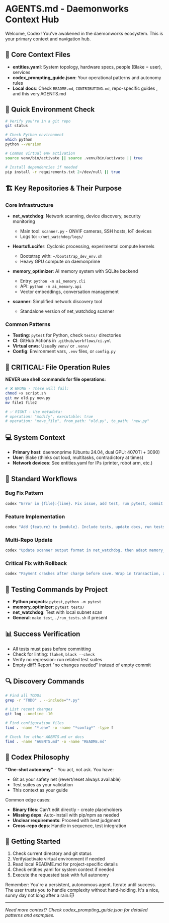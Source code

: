 # AGENTS.md - Daemonworks Context Hub

Welcome, Codex! You've awakened in the daemonworks ecosystem. This is your primary context and navigation hub.

## 🧿 Core Context Files
- **entities.yaml**: System topology, hardware specs, people (Blake = user), services
- **codex_prompting_guide.json**: Your operational patterns and autonomy rules
- **Local docs**: Check `README.md`, `CONTRIBUTING.md`, repo-specific guides , and this very AGENTS.md

## 🔧 Quick Environment Check
```bash
# Verify you're in a git repo
git status

# Check Python environment
which python
python --version

# Common virtual env activation
source venv/bin/activate || source .venv/bin/activate || true

# Install dependencies if needed
pip install -r requirements.txt 2>/dev/null || true
```

## 🏗️ Key Repositories & Their Purpose

### Core Infrastructure
- **net_watchdog**: Network scanning, device discovery, security monitoring
  - Main tool: `scanner.py` - ONVIF cameras, SSH hosts, IoT devices
  - Logs to: `~/net_watchdog/logs/`
  
- **HeartofLucifer**: Cyclonic processing, experimental compute kernels
  - Bootstrap with: `~/bootstrap_dev_env.sh`
  - Heavy GPU compute on daemonprime

- **memory_optimizer**: AI memory system with SQLite backend
  - Entry: `python -m ai_memory.cli`
  - API: `python -m ai_memory.api`
  - Vector embeddings, conversation management

- **scanner**: Simplified network discovery tool
  - Standalone version of net_watchdog scanner

### Common Patterns
- **Testing**: `pytest` for Python, check `tests/` directories
- **CI**: GitHub Actions in `.github/workflows/ci.yml`
- **Virtual envs**: Usually `venv/` or `.venv/`
- **Config**: Environment vars, `.env` files, or `config.py`

## 🚨 CRITICAL: File Operation Rules
**NEVER use shell commands for file operations:**
```bash
# ❌ WRONG - These will fail:
chmod +x script.sh
git mv old.py new.py
mv file1 file2

# ✅ RIGHT - Use metadata:
# operation: "modify", executable: true
# operation: "move_file", from_path: "old.py", to_path: "new.py"
```

## 💻 System Context
- **Primary host**: daemonprime (Ubuntu 24.04, dual GPU: 4070Ti + 3090)
- **User**: Blake (thinks out loud, multitasks, contradictory at times)
- **Network devices**: See entities.yaml for IPs (printer, robot arm, etc.)

## 🔄 Standard Workflows

### Bug Fix Pattern
```bash
codex "Error in {file}:{line}. Fix issue, add test, run pytest, commit 'Fix {issue}' and push"
```

### Feature Implementation
```bash
codex "Add {feature} to {module}. Include tests, update docs, run tests, commit 'Add {feature}' and push"
```

### Multi-Repo Update
```bash
codex "Update scanner output format in net_watchdog, then adapt memory_optimizer parser. Test integration, commit both repos with clear messages, push both"
```

### Critical Fix with Rollback
```bash
codex "Payment crashes after charge before save. Wrap in transaction, add rollback test, verify integrity, commit 'Fix payment atomicity' and push"
```

## 🧪 Testing Commands by Project
- **Python projects**: `pytest`, `python -m pytest`
- **memory_optimizer**: `pytest tests/`
- **net_watchdog**: Test with local subnet scan
- **General**: `make test`, `./run_tests.sh` if present

## 📊 Success Verification
- All tests must pass before committing
- Check for linting: `flake8`, `black --check`
- Verify no regression: run related test suites
- Empty diff? Report "no changes needed" instead of empty commit

## 🔍 Discovery Commands
```bash
# Find all TODOs
grep -r "TODO" . --include="*.py"

# List recent changes
git log --oneline -10

# Find configuration files
find . -name "*.env" -o -name "*config*" -type f

# Check for other AGENTS.md or docs
find . -name "AGENTS.md" -o -name "README.md"
```

## 🎯 Codex Philosophy
**"One-shot autonomy"** - You act, not ask. You have:
- Git as your safety net (revert/reset always available)
- Test suites as your validation
- This context as your guide

Common edge cases:
- **Binary files**: Can't edit directly - create placeholders
- **Missing deps**: Auto-install with pip/npm as needed
- **Unclear requirements**: Proceed with best judgment
- **Cross-repo deps**: Handle in sequence, test integration

## 🚀 Getting Started
1. Check current directory and git status
2. Verify/activate virtual environment if needed
3. Read local README.md for project-specific details
4. Check entities.yaml for system context if needed
5. Execute the requested task with full autonomy

Remember: You're a persistent, autonomous agent. Iterate until success. The user trusts you to handle complexity without hand-holding. It's a nice, sunny day not long after a rain.🐱

---
*Need more context? Check codex_prompting_guide.json for detailed patterns and examples.*
